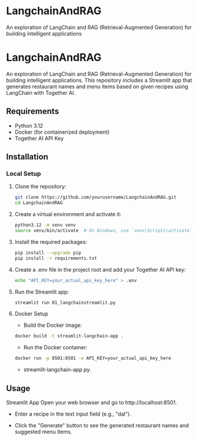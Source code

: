 # LangchainAndRAG
An exploration of LangChain and RAG (Retrieval-Augmented Generation) for building intelligent applications
# LangchainAndRAG

An exploration of LangChain and RAG (Retrieval-Augmented Generation) for building intelligent applications. This repository includes a Streamlit app that generates restaurant names and menu items based on given recipes using LangChain with Together AI.

## Requirements

- Python 3.12
- Docker (for containerized deployment)
- Together AI API Key

## Installation

### Local Setup

1. Clone the repository:

   ```sh
   git clone https://github.com/yourusername/LangchainAndRAG.git
   cd LangchainAndRAG

2. Create a virtual environment and activate it:
    ```sh
    python3.12 -m venv venv
    source venv/bin/activate  # On Windows, use `venv\Scripts\activate`
    ```
3. Install the required packages:

    ```sh
    pip install --upgrade pip
    pip install -r requirements.txt

4. Create a .env file in the project root and add your Together AI API key:

    ```sh
    echo "API_KEY=your_actual_api_key_here" > .env
5. Run the Streamlit app:

    ```sh
    streamlit run 01_langchainstreamlit.py
5. Docker Setup
    - Build the Docker image:
    ```sh
    docker build -t streamlit-langchain-app .
    ```
    - Run the Docker container:
    ```sh
    docker run -p 8501:8501 -e API_KEY=your_actual_api_key_here 
    ```
    - streamlit-langchain-app.py.

## Usage
Streamlit App
Open your web browser and go to http://localhost:8501.

- Enter a recipe in the text input field (e.g., "dal").

- Click the "Generate" button to see the generated restaurant names and suggested menu items.

